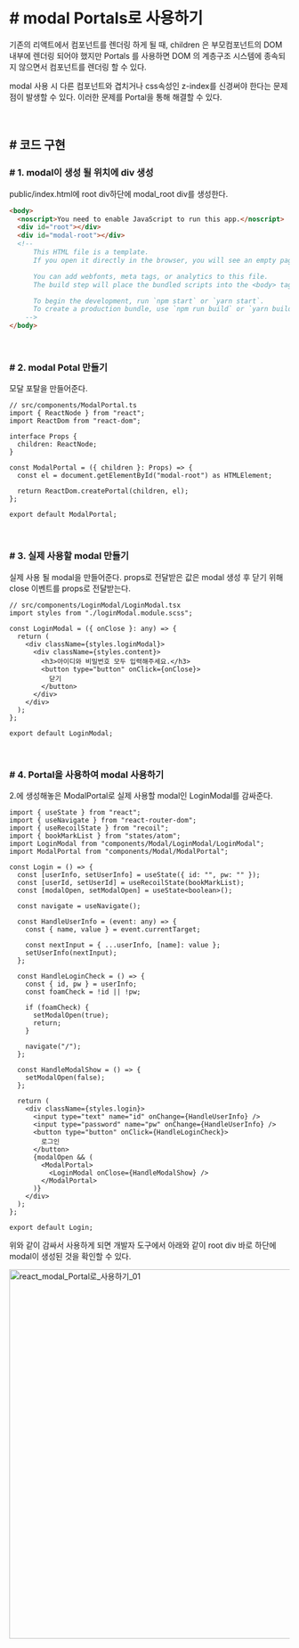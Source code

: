 # **# modal Portals로 사용하기**

기존의 리액트에서 컴포넌트를 렌더링 하게 될 때, children 은 부모컴포넌트의 DOM 내부에 렌더링 되어야 했지만 Portals 를 사용하면 DOM 의 계층구조 시스템에 종속되지 않으면서 컴포넌트를 렌더링 할 수 있다.

modal 사용 시 다른 컴포넌트와 겹치거나 css속성인 z-index를 신경써야 한다는 문제점이 발생할 수 있다. 이러한 문제를 Portal을 통해 해결할 수 있다.

<br>

## **# 코드 구현**

### **# 1. modal이 생성 될 위치에 div 생성**

public/index.html에 root div하단에 modal_root div를 생성한다.

```html
<body>
  <noscript>You need to enable JavaScript to run this app.</noscript>
  <div id="root"></div>
  <div id="modal-root"></div>
  <!--
      This HTML file is a template.
      If you open it directly in the browser, you will see an empty page.

      You can add webfonts, meta tags, or analytics to this file.
      The build step will place the bundled scripts into the <body> tag.

      To begin the development, run `npm start` or `yarn start`.
      To create a production bundle, use `npm run build` or `yarn build`.
    -->
</body>
```

<br>

### **# 2. modal Potal 만들기**

모달 포탈을 만들어준다.

```tsx
// src/components/ModalPortal.ts
import { ReactNode } from "react";
import ReactDom from "react-dom";

interface Props {
  children: ReactNode;
}

const ModalPortal = ({ children }: Props) => {
  const el = document.getElementById("modal-root") as HTMLElement;

  return ReactDom.createPortal(children, el);
};

export default ModalPortal;
```

<br>

### **# 3. 실제 사용할 modal 만들기**

실제 사용 될 modal을 만들어준다. props로 전달받은 값은 modal 생성 후 닫기 위해 close 이벤트를 props로 전달받는다.

```tsx
// src/components/LoginModal/LoginModal.tsx
import styles from "./loginModal.module.scss";

const LoginModal = ({ onClose }: any) => {
  return (
    <div className={styles.loginModal}>
      <div className={styles.content}>
        <h3>아이디와 비밀번호 모두 입력해주세요.</h3>
        <button type="button" onClick={onClose}>
          닫기
        </button>
      </div>
    </div>
  );
};

export default LoginModal;
```

<br>

### **# 4. Portal을 사용하여 modal 사용하기**

2.에 생성해놓은 ModalPortal로 실제 사용할 modal인 LoginModal를 감싸준다.

```tsx
import { useState } from "react";
import { useNavigate } from "react-router-dom";
import { useRecoilState } from "recoil";
import { bookMarkList } from "states/atom";
import LoginModal from "components/Modal/LoginModal/LoginModal";
import ModalPortal from "components/Modal/ModalPortal";

const Login = () => {
  const [userInfo, setUserInfo] = useState({ id: "", pw: "" });
  const [userId, setUserId] = useRecoilState(bookMarkList);
  const [modalOpen, setModalOpen] = useState<boolean>();

  const navigate = useNavigate();

  const HandleUserInfo = (event: any) => {
    const { name, value } = event.currentTarget;

    const nextInput = { ...userInfo, [name]: value };
    setUserInfo(nextInput);
  };

  const HandleLoginCheck = () => {
    const { id, pw } = userInfo;
    const foamCheck = !id || !pw;

    if (foamCheck) {
      setModalOpen(true);
      return;
    }

    navigate("/");
  };

  const HandleModalShow = () => {
    setModalOpen(false);
  };

  return (
    <div className={styles.login}>
      <input type="text" name="id" onChange={HandleUserInfo} />
      <input type="password" name="pw" onChange={HandleUserInfo} />
      <button type="button" onClick={HandleLoginCheck}>
        로그인
      </button>
      {modalOpen && (
        <ModalPortal>
          <LoginModal onClose={HandleModalShow} />
        </ModalPortal>
      )}
    </div>
  );
};

export default Login;
```

위와 같이 감싸서 사용하게 되면 개발자 도구에서 아래와 같이 root div 바로 하단에 modal이 생성된 것을 확인할 수 있다.

<img width="663" alt="react_modal_Portal로_사용하기_01" src="https://github.com/Yu-jae-min/Basic-concept/assets/85284246/2e4d832a-bcea-42b8-9561-f43ef4cf5a93">
